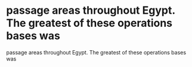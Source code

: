 # passage areas throughout Egypt. The greatest of these operations bases was

passage areas throughout Egypt. The greatest of these operations bases was
